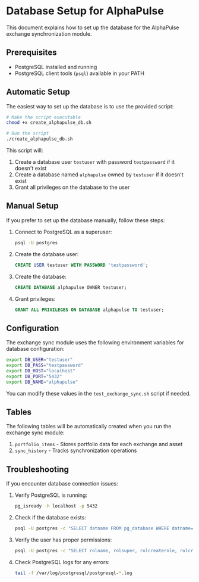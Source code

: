 # Database Setup for AlphaPulse

This document explains how to set up the database for the AlphaPulse exchange synchronization module.

## Prerequisites

- PostgreSQL installed and running
- PostgreSQL client tools (`psql`) available in your PATH

## Automatic Setup

The easiest way to set up the database is to use the provided script:

```bash
# Make the script executable
chmod +x create_alphapulse_db.sh

# Run the script
./create_alphapulse_db.sh
```

This script will:
1. Create a database user `testuser` with password `testpassword` if it doesn't exist
2. Create a database named `alphapulse` owned by `testuser` if it doesn't exist
3. Grant all privileges on the database to the user

## Manual Setup

If you prefer to set up the database manually, follow these steps:

1. Connect to PostgreSQL as a superuser:
   ```bash
   psql -U postgres
   ```

2. Create the database user:
   ```sql
   CREATE USER testuser WITH PASSWORD 'testpassword';
   ```

3. Create the database:
   ```sql
   CREATE DATABASE alphapulse OWNER testuser;
   ```

4. Grant privileges:
   ```sql
   GRANT ALL PRIVILEGES ON DATABASE alphapulse TO testuser;
   ```

## Configuration

The exchange sync module uses the following environment variables for database configuration:

```bash
export DB_USER="testuser"
export DB_PASS="testpassword"
export DB_HOST="localhost"
export DB_PORT="5432"
export DB_NAME="alphapulse"
```

You can modify these values in the `test_exchange_sync.sh` script if needed.

## Tables

The following tables will be automatically created when you run the exchange sync module:

1. `portfolio_items` - Stores portfolio data for each exchange and asset
2. `sync_history` - Tracks synchronization operations

## Troubleshooting

If you encounter database connection issues:

1. Verify PostgreSQL is running:
   ```bash
   pg_isready -h localhost -p 5432
   ```

2. Check if the database exists:
   ```bash
   psql -U postgres -c "SELECT datname FROM pg_database WHERE datname='alphapulse';"
   ```

3. Verify the user has proper permissions:
   ```bash
   psql -U postgres -c "SELECT rolname, rolsuper, rolcreaterole, rolcreatedb FROM pg_roles WHERE rolname='testuser';"
   ```

4. Check PostgreSQL logs for any errors:
   ```bash
   tail -f /var/log/postgresql/postgresql-*.log